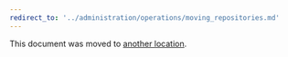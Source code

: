 ```yaml
---
redirect_to: '../administration/operations/moving_repositories.md'
---
```


This document was moved to [another location](../administration/operations/moving_repositories.md).
